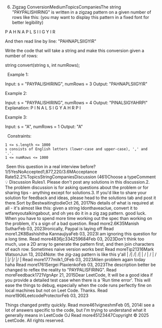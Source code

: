 6. Zigzag ConversionMediumTopicsCompaniesThe string "PAYPALISHIRING" is written in a zigzag pattern on a given number of rows like this: (you may want to display this pattern in a fixed font for better legibility)

P   A   H   N
A P L S I I G
Y   I   R


And then read line by line: "PAHNAPLSIIGYIR"

Write the code that will take a string and make this conversion given a number of rows:

string convert(string s, int numRows);


 
Example 1:

Input: s = "PAYPALISHIRING", numRows = 3
Output: "PAHNAPLSIIGYIR"


Example 2:

Input: s = "PAYPALISHIRING", numRows = 4
Output: "PINALSIGYAHRPI"
Explanation:
P     I    N
A   L S  I G
Y A   H R
P     I


Example 3:

Input: s = "A", numRows = 1
Output: "A"


 
Constraints:


	1 <= s.length <= 1000
	s consists of English letters (lower-case and upper-case), ',' and '.'.
	1 <= numRows <= 1000

 Seen this question in a real interview before?1/5YesNoAccepted1,877,220/3.6MAcceptance Rate52.2%TopicsStringCompaniesDiscussion (461)Choose a typeComment💡 Discussion Rules1. Please don't post any solutions in this discussion.2. The problem discussion is for asking questions about the problem or for sharing tips - anything except for solutions.3. If you'd like to share your solution for feedback and ideas, please head to the solutions tab and post it there.Sort by:BestwaitingtodieOct 26, 2017No details of what is required at all - it's almost like this:
given a string Idonthaveaclue, convert it to wtfareyoutalkingabout, and oh yes do it in a zig zag pattern. good luck.
When you have to spend more time working out the spec than working on the problem, it's a sign of a bad question. Read more2.6K35Manish SutharFeb 03, 2023Ironically, Paypal is laying off Read more1.2K8Bashishtha KannaujiyaFeb 03, 2023I am ignoring this question for a long time. Read more4836jc334259684Feb 03, 2023Don't think too much, use a 2D array to generate the pattern first, and then join characters of each row. Sometimes naive version works best Read moreTip21316Mark WatsonJun 13, 2024Note: the zig-zag pattern is like this y'all
|    /|    /|    /|
|  /  |  /  |  /  |
|/    |/    |/    | Read more1777milk1_0Feb 03, 2023Alien problem again today haha Read more1761Sergei PlaxienkoFeb 03, 2023The description better be changed to reflex the reality to "PAYPALISFIRING". Read moreFeedback1721VgnApr 21, 2015Dear LeetCode,
It will be a good idea  if you provide a detailed test case when there is a 'Run time error'. This will ease the things to debug, especially when the code runs perfectly fine on local machines but not on Leet Code.
Thanks. Read more1906LeetcodeProtectorFeb 03, 2023

Things changed pretty quickly. Read more461vigneshmFeb 05, 2014I see a lot of answers specific to the code, but I'm trying to understand what it generally means in LeetCode OJ Read more45123447Copyright © 2025 LeetCode. All rights reserved.